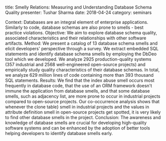 title: Smelly Relations: Measuring and Understanding Database Schema Quality
presenter: Tushar Sharma
date: 2018-04-24
category: seminars


Context: Databases are an integral element of enterprise applications. Similarly to code, database schemas are also prone to smells - best practice violations.
Objective: We aim to explore database schema quality, associated characteristics and their relationships with other software artifacts.
Method: We present a catalog of 13 database schema smells and elicit developers' perspective through a survey. We extract embedded SQL statements and identify database schema smells by employing the DbDeo tool which we developed. We analyze 2925 production-quality systems (357 industrial and 2568 well-engineered open-source projects) and empirically study quality characteristics of their database schemas. In total, we analyze 629 million lines of code containing more than 393 thousand SQL statements.
Results: We find that the index abuse smell occurs most frequently in database code, that the use of an ORM framework doesn't immune the application from database smells, and that some database smells, such as adjacency list, are more prone to occur in industrial projects compared to open-source projects. Our co-occurrence analysis shows that whenever the clone table} smell in industrial projects and the values in attribute definition smell in open-source projects get spotted, it is very likely to find other database smells in the project.
Conclusion: The awareness and knowledge of database smells are crucial for developing high-quality software systems and can be enhanced by the adoption of better tools helping developers to identify database smells early.